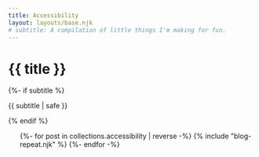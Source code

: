 ```yaml
---
title: Accessibility
layout: layouts/base.njk
# subtitle: A compilation of little things I'm making for fun.
---
```


<div class="container__blog">
  <h1>{{ title }}</h1>
  {%- if subtitle %}<p class="subtitle">{{ subtitle | safe }}</p>{% endif %}

<ul class="listing">
{%- for post in collections.accessibility | reverse -%}
  {% include "blog-repeat.njk" %}
{%- endfor -%}
</ul>

</div>
